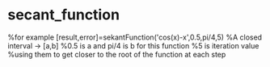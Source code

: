 # secant_function
%for example [result,error]=sekantFunction('cos(x)-x',0.5,pi/4,5)
%A closed interval -> [a,b]
%0.5 is a and pi/4 is b for this function
%5 is iteration value
%using them to get closer to the root of the function at each step
